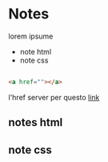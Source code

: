 
# Notes

lorem ipsume

- note html
- note css

```html

<a href=""></a>

```

l'href server per questo [link](https://google.com)

## notes html

## note css
